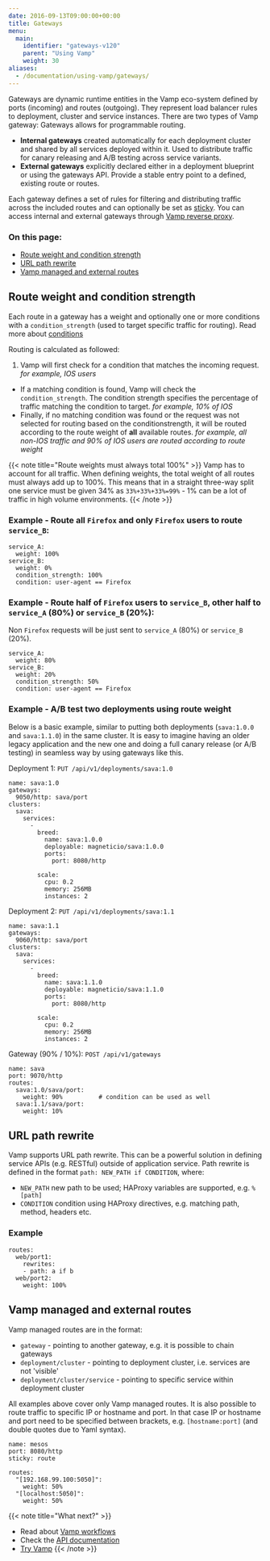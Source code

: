 ```yaml
---
date: 2016-09-13T09:00:00+00:00
title: Gateways
menu:
  main:
    identifier: "gateways-v120"
    parent: "Using Vamp"
    weight: 30
aliases:
  - /documentation/using-vamp/gateways/
---
```


Gateways are dynamic runtime entities in the Vamp eco-system defined by ports (incoming) and routes (outgoing). They represent load balancer rules to deployment, cluster and service instances. There are two types of Vamp gateway:
Gateways allows for programmable routing.

- **Internal gateways** created automatically for each deployment cluster and shared by all services deployed within it. Used to distribute traffic for canary releasing and A/B testing across service variants.
- **External gateways** explicitly declared either in a deployment blueprint or using the gateways API. Provide a stable entry point to a defined, existing route or routes.

Each gateway defines a set of rules for filtering and distributing traffic across the included routes and can optionally be set as [sticky](/documentation/using-vamp/v1.2.0/sticky-sessions/). You can access internal and external gateways through [Vamp reverse proxy](/documentation/using-vamp/v1.2.0/reverse-proxy).

### On this page:

- [Route weight and condition strength](/documentation/using-vamp/v1.2.0/gateways/#route-weight-and-condition-strength)
- [URL path rewrite](/documentation/using-vamp/v1.2.0/gateways/#url-path-rewrite)
- [Vamp managed and external routes](/documentation/using-vamp/v1.2.0/gateways/#vamp-managed-and-external-routes)

## Route weight and condition strength

Each route in a gateway has a weight and optionally one or more conditions with a `condition_strength` (used to target specific traffic for routing). Read more about [conditions](/documentation/using-vamp/v1.2.0/conditions)

Routing is calculated as followed:

1. Vamp will first check for a condition that matches the incoming request.
   _for example, IOS users_

- If a matching condition is found, Vamp will check the `condition_strength`. The condition strength specifies the percentage of traffic matching the condition to target.
  _for example, 10% of IOS_
- Finally, if no matching condition was found or the request was not selected for routing based on the conditionstrength, it will be routed according to the route weight of **all** available routes.
  _for example, all non-IOS traffic and 90% of IOS users are routed according to route weight_

{{< note title="Route weights must always total 100%" >}}
Vamp has to account for all traffic.
When defining weights, the total weight of all routes must always add up to 100%.
This means that in a straight three-way split one service must be given 34% as `33%+33%+33%=99%` - 1% can be a lot of traffic in high volume environments.
{{< /note >}}

### Example - Route all `Firefox` and only `Firefox` users to route `service_B`:

```
service_A:
  weight: 100%
service_B:
  weight: 0%
  condition_strength: 100%
  condition: user-agent == Firefox
```

### Example - Route half of `Firefox` users to `service_B`, other half to `service_A` (80%) or `service_B` (20%):

Non `Firefox` requests will be just sent to `service_A` (80%) or `service_B` (20%).

```
service_A:
  weight: 80%
service_B:
  weight: 20%
  condition_strength: 50%
  condition: user-agent == Firefox
```

### Example - A/B test two deployments using route weight

Below is a basic example, similar to putting both deployments (`sava:1.0.0` and `sava:1.1.0`) in the same cluster.
It is easy to imagine having an older legacy application and the new one and doing a full canary release (or A/B testing) in seamless way by using gateways like this.

Deployment 1: `PUT /api/v1/deployments/sava:1.0`

```
name: sava:1.0
gateways:
  9050/http: sava/port
clusters:
  sava:
    services:
      -
        breed:
          name: sava:1.0.0
          deployable: magneticio/sava:1.0.0
          ports:
            port: 8080/http

        scale:
          cpu: 0.2
          memory: 256MB
          instances: 2
```

Deployment 2: `PUT /api/v1/deployments/sava:1.1`

```
name: sava:1.1
gateways:
  9060/http: sava/port
clusters:
  sava:
    services:
      -
        breed:
          name: sava:1.1.0
          deployable: magneticio/sava:1.1.0
          ports:
            port: 8080/http

        scale:
          cpu: 0.2
          memory: 256MB
          instances: 2
```

Gateway (90% / 10%): `POST /api/v1/gateways`

```
name: sava
port: 9070/http
routes:
  sava:1.0/sava/port:
    weight: 90%          # condition can be used as well
  sava:1.1/sava/port:
    weight: 10%
```

## URL path rewrite

Vamp supports URL path rewrite. This can be a powerful solution in defining service APIs (e.g. RESTful) outside of application service. Path rewrite is defined in the format `path: NEW_PATH if CONDITION`, where:

- `NEW_PATH` new path to be used; HAProxy variables are supported, e.g. `%[path]`
- `CONDITION` condition using HAProxy directives, e.g. matching path, method, headers etc.

### Example

```
routes:
  web/port1:
    rewrites:
    - path: a if b
  web/port2:
    weight: 100%
```

## Vamp managed and external routes

Vamp managed routes are in the format:

- `gateway` - pointing to another gateway, e.g. it is possible to chain gateways
- `deployment/cluster` - pointing to deployment cluster, i.e. services are not 'visible'
- `deployment/cluster/service` - pointing to specific service within deployment cluster

All examples above cover only Vamp managed routes.
It is also possible to route traffic to specific IP or hostname and port.
In that case IP or hostname and port need to be specified between brackets, e.g. `[hostname:port]` (and double quotes due to Yaml syntax).

```
name: mesos
port: 8080/http
sticky: route

routes:
  "[192.168.99.100:5050]":
    weight: 50%
  "[localhost:5050]":
    weight: 50%
```

{{< note title="What next?" >}}

- Read about [Vamp workflows](/documentation/using-vamp/v1.2.0/workflows/)
- Check the [API documentation](/documentation/api/api-reference)
- [Try Vamp](/documentation/installation/hello-world)
  {{< /note >}}
